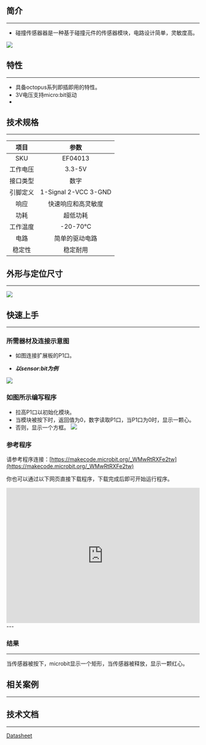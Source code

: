 ## 简介
---
- 碰撞传感器器是一种基于碰撞元件的传感器模块，电路设计简单，灵敏度高。 
     
 ![](https://i.imgur.com/YR7t4Pj.jpg)

## 特性
---
- 具备octopus系列即插即用的特性。
- 3V电压支持micro:bit驱动
- 
## 技术规格
---
项目 | 参数 
:-: | :-: 
SKU|EF04013
工作电压|3.3-5V
接口类型|数字
引脚定义|1-Signal 2-VCC 3-GND
响应|快速响应和高灵敏度
功耗|超低功耗
工作温度|-20-70℃
电路|简单的驱动电路
稳定性|稳定耐用
## 外形与定位尺寸
--- 

 ![](https://i.imgur.com/vtK7bwP.png)

## 快速上手
---
### 所需器材及连接示意图
- 如图连接扩展板的P1口。

- ***以sensor:bit为例***

 ![](https://i.imgur.com/UUQlBRi.png)

### 如图所示编写程序
- 拉高P1口以初始化模块。
- 当模块被按下时，返回值为0，数字读取P1口，当P1口为0时，显示一颗心。
- 否则，显示一个方框。
 ![](https://i.imgur.com/Lp93T7L.png)

### 参考程序
请参考程序连接：[https://makecode.microbit.org/_WMwRtRXFe2tw](https://makecode.microbit.org/_WMwRtRXFe2tw)

你也可以通过以下网页直接下载程序，下载完成后即可开始运行程序。

<div style="position:relative;height:0;padding-bottom:70%;overflow:hidden;"><iframe style="position:absolute;top:0;left:0;width:100%;height:100%;" src="https://makecode.microbit.org/#pub:_WMwRtRXFe2tw" frameborder="0" sandbox="allow-popups allow-forms allow-scripts allow-same-origin"></iframe></div>  
---

### 结果
---
当传感器被按下，microbit显示一个矩形，当传感器被释放，显示一颗红心。

## 相关案例
---

## 技术文档
---
[Datasheet](https://elecfreaks.com/estore/download/EF03155-Datasheet)
